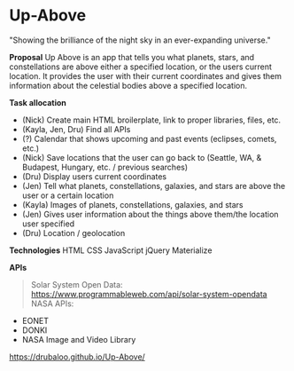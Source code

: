 # Up-Above
"Showing the brilliance of the night sky in an ever-expanding universe."

**Proposal**
Up Above is an app that tells you what planets, stars, and constellations are above either a specified location, or the users current location. It provides the user with their current coordinates and gives them information about the celestial bodies above a specified location. 


**Task allocation**
- (Nick) Create main HTML broilerplate, link to proper libraries, files, etc.
- (Kayla, Jen, Dru) Find all APIs
- (?) Calendar that shows upcoming and past events (eclipses, comets, etc.)
- (Nick) Save locations that the user can go back to (Seattle, WA, & Budapest, Hungary, etc. / previous searches)
- (Dru) Display users current coordinates
- (Jen) Tell what planets, constellations, galaxies, and stars are above the user or a certain location
- (Kayla) Images of planets, constellations, galaxies, and stars
- (Jen) Gives user information about the things above them/the location user specified
- (Dru) Location / geolocation



**Technologies**
HTML
CSS
JavaScript
jQuery
Materialize


**APIs**
> Solar System Open Data: https://www.programmableweb.com/api/solar-system-opendata
> NASA APIs:
- EONET
- DONKI
- NASA Image and Video Library

https://drubaloo.github.io/Up-Above/
